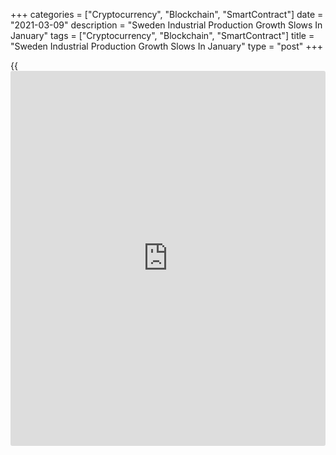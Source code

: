 +++
categories = ["Cryptocurrency", "Blockchain", "SmartContract"]
date = "2021-03-09"
description = "Sweden Industrial Production Growth Slows In January"
tags = ["Cryptocurrency", "Blockchain", "SmartContract"]
title = "Sweden Industrial Production Growth Slows In January"
type = "post"
+++

{{<iframe id="large-banner" src="https://www.bounty.group/#slide=26.0" width="100%" height="600" scrolling="no" style="border: 0px solid rgb(216, 221, 230); border-radius: 3px;">}}

Sweden's industrial production grew at a softer pace in January, data
from Statistics Sweden showed on Tuesday.

Industrial production rose a [calendar](https://www.fintechee.com/web-trader/)-adjusted 1.1 percent year-on-year
in January, after a 7.2 percent rise in December.

The overall private sector output fell 2.9 percent yearly in January,
following a 2.2 percent decrease in the previous month.

The largest upward contribution to total private sector development came
from motor vehicle industry, by 2.3 percent year-on-year in January.

Services output fell 3.5 percent annually in January and construction
output declined 4.4 percent.

On a month-on-month basis, industrial production decreased 1.5 percent
in January, after a 1.8 percent rise in the prior month.

The total private sector output rose 0.1 percent from the previous
month.

Manufacturing output decreased 1.4 percent monthly in January, after a
1.9 percent increase in the previous month.

Separate data from the statistical office revealed that a [calendar](https://www.fintechee.com/web-trader/)
adjusted industrial orders rose 8.5 annually in January.

Orders received from the domestic market decreased 0.7 percent in
January, while those from foreign [markets][1] rose 13.1 percent.

On a month-on-month basis, industrial orders rose a seasonally adjusted
0.6 percent in January.

Another data from Statistics Sweden showed that the household
consumption increased a seasonally adjusted 1.8 percent monthly in
December.

On an annual basis, household consumption declined 3.8 percent in
January.

For comments and feedback [contact](https://www.playgroundfx.com/contact/): editorial@rtt[news](https://www.letsplayfx.com/blog/forex-news-website/).com

[Economic News][2]

 **What parts of the world are seeing the best (and worst) economic
performances lately? Click[here][3] to check out our [Econ Scorecard][3]
and find out! See up-to-the-moment [ranking](https://www.playgroundfx.com/blog/crypto-exchange-ranking/)s for the best and worst
performers in [GDP][4], [unemployment rate][5], [inflation][3] and much
more.**

   1. www.rtt[news](https://www.letsplayfx.com/blog/forex-news-website/).com/Content/Markets.aspx
   2. www.rtt[news](https://www.letsplayfx.com/blog/forex-news-website/).com/Content/EconomicNews.aspx
   3. www.rtt[news](https://www.letsplayfx.com/blog/forex-news-website/).com/economic-scorecard/world-rank/CPI/highest-performance.aspx
   4. www.rtt[news](https://www.letsplayfx.com/blog/forex-news-website/).com/economic-scorecard/world-rank/GDP/highest-performance.aspx
   5. www.rtt[news](https://www.letsplayfx.com/blog/forex-news-website/).com/economic-scorecard/world-rank/unemployment-rate/lowest-performance.aspx